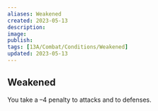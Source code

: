 ```yaml
---
aliases: Weakened
created: 2023-05-13
description: 
image: 
publish: 
tags: [13A/Combat/Conditions/Weakened]
updated: 2023-05-13
---
```


## Weakened

You take a –4 penalty to attacks and to defenses.
